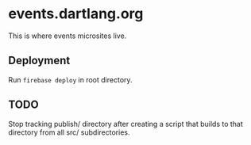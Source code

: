 # events.dartlang.org

This is where events microsites live.

## Deployment

Run `firebase deploy` in root directory.

## TODO

Stop tracking publish/ directory after creating a script that builds to
that directory from all src/ subdirectories.
